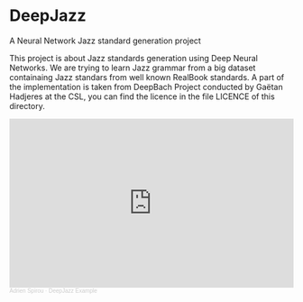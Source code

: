 # DeepJazz
A Neural Network Jazz standard generation project


This project is about Jazz standards generation using Deep Neural Networks.
We are trying to learn Jazz grammar from a big dataset containaing Jazz standars from well known RealBook standards. 
A part of the implementation is taken from DeepBach Project conducted by Gaëtan Hadjeres at the CSL, you can find the licence in the file LICENCE of this directory.

<iframe width="100%" height="300" scrolling="no" frameborder="no" allow="autoplay" src="https://w.soundcloud.com/player/?url=https%3A//api.soundcloud.com/tracks/918920107&color=%23895436&auto_play=false&hide_related=false&show_comments=true&show_user=true&show_reposts=false&show_teaser=true&visual=true"></iframe><div style="font-size: 10px; color: #cccccc;line-break: anywhere;word-break: normal;overflow: hidden;white-space: nowrap;text-overflow: ellipsis; font-family: Interstate,Lucida Grande,Lucida Sans Unicode,Lucida Sans,Garuda,Verdana,Tahoma,sans-serif;font-weight: 100;"><a href="https://soundcloud.com/adrien-spirou" title="Adrien Spirou" target="_blank" style="color: #cccccc; text-decoration: none;">Adrien Spirou</a> · <a href="https://soundcloud.com/adrien-spirou/deepjazz-example" title="DeepJazz Example" target="_blank" style="color: #cccccc; text-decoration: none;">DeepJazz Example</a></div>
